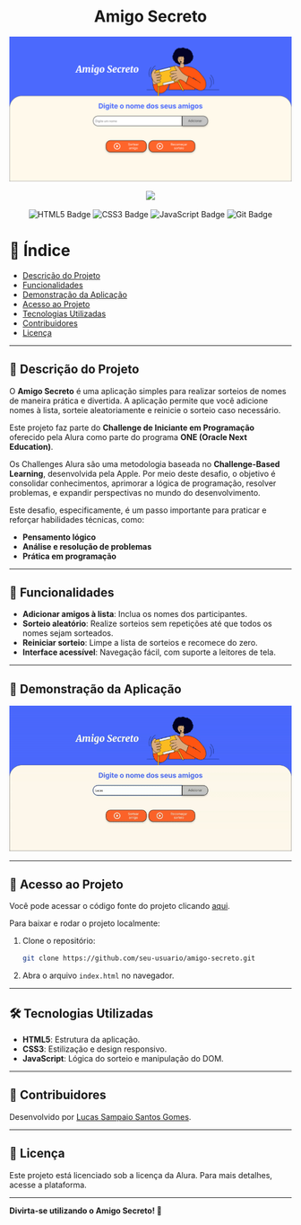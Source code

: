 <h1 align="center"> Amigo Secreto </h1>

<p align="center">
  <img src="assets/ladingpage.png" alt="Logo do Projeto Amigo Secreto" width="1000">
</p>

<p align="center">
  <img loading="lazy" src="http://img.shields.io/static/v1?label=STATUS&message=FINALIZADO&color=GREEN&style=for-the-badge"/>
</p>

<p align="center">
  <img src="https://img.shields.io/badge/HTML5-%23E34F26.svg?style=for-the-badge&logo=html5&logoColor=white" alt="HTML5 Badge"/>
  <img src="https://img.shields.io/badge/CSS3-%231572B6.svg?style=for-the-badge&logo=css3&logoColor=white" alt="CSS3 Badge"/>
  <img src="https://img.shields.io/badge/JavaScript-%23F7DF1E.svg?style=for-the-badge&logo=javascript&logoColor=black" alt="JavaScript Badge"/>
  <img src="https://img.shields.io/badge/Git-%23F05033.svg?style=for-the-badge&logo=git&logoColor=white" alt="Git Badge"/>
</p>


# 📜 Índice 

- [Descrição do Projeto](#descrição-do-projeto)
- [Funcionalidades](#funcionalidades)
- [Demonstração da Aplicação](#demonstração-da-aplicação)
- [Acesso ao Projeto](#acesso-ao-projeto)
- [Tecnologias Utilizadas](#tecnologias-utilizadas)
- [Contribuidores](#contribuidores)
- [Licença](#licença)

---

## 📖 Descrição do Projeto

O **Amigo Secreto** é uma aplicação simples para realizar sorteios de nomes de maneira prática e divertida. A aplicação permite que você adicione nomes à lista, sorteie aleatoriamente e reinicie o sorteio caso necessário.

Este projeto faz parte do **Challenge de Iniciante em Programação** oferecido pela Alura como parte do programa **ONE (Oracle Next Education)**.  

Os Challenges Alura são uma metodologia baseada no **Challenge-Based Learning**, desenvolvida pela Apple. Por meio deste desafio, o objetivo é consolidar conhecimentos, aprimorar a lógica de programação, resolver problemas, e expandir perspectivas no mundo do desenvolvimento.  

Este desafio, especificamente, é um passo importante para praticar e reforçar habilidades técnicas, como:
- **Pensamento lógico**
- **Análise e resolução de problemas**
- **Prática em programação**

---

## 🔨 Funcionalidades

- **Adicionar amigos à lista**: Inclua os nomes dos participantes.
- **Sorteio aleatório**: Realize sorteios sem repetições até que todos os nomes sejam sorteados.
- **Reiniciar sorteio**: Limpe a lista de sorteios e recomece do zero.
- **Interface acessível**: Navegação fácil, com suporte a leitores de tela.

---

## 🎥 Demonstração da Aplicação

<p align="center">
  <img src="assets/demo.gif" alt="Demonstração do Projeto Amigo Secreto" width="600">
</p>

---

## 📁 Acesso ao Projeto

Você pode acessar o código fonte do projeto clicando [aqui](https://github.com/Like-a-stone/Oracle-G8---ONE/tree/main/1%20-%20Iniciante%20em%20Programa%C3%A7%C3%A3o%20G8%20-%20ONE/4%20-%20Desafio-Amigo-Secreto).

Para baixar e rodar o projeto localmente:
1. Clone o repositório:
   ```bash
   git clone https://github.com/seu-usuario/amigo-secreto.git
   ```
2. Abra o arquivo `index.html` no navegador.

---

## 🛠️ Tecnologias Utilizadas

- **HTML5**: Estrutura da aplicação.
- **CSS3**: Estilização e design responsivo.
- **JavaScript**: Lógica do sorteio e manipulação do DOM.

---

## 🤝 Contribuidores

Desenvolvido por [Lucas Sampaio Santos Gomes](https://github.com/Like-a-stone).

---

## 📜 Licença

Este projeto está licenciado sob a licença da Alura. Para mais detalhes, acesse a plataforma.

---

**Divirta-se utilizando o Amigo Secreto! 🎉**
